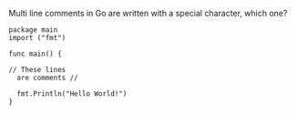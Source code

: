Multi line comments in Go are written with a special character, which one?

    package main
    import ("fmt")
    
    func main() {
      
    // These lines
      are comments // 
    
      fmt.Println("Hello World!")
    }
